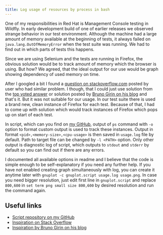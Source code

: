 ```yaml
---
title: Log usage of resources by process in bash
---
```

One of my responsibilities in Red Hat is Management Console testing in Wildfly. In early development build of one of earlier releases we observed strange behavior in our test environment. Although the machine had a large amount of memory available at the beginning of tests, it always failed on `java.lang.OutOfMemoryError` when the test suite was running. We had to find out in which parts of tests this happens.

Since we are using Selenium and the tests are running in Firefox, the obvious solution would be to track amount of memory which the browser is using. But how? We agreed, that the ideal output for our use would be graph showing dependency of used memory on time.

After I googled a bit I found a [question on stackoverflow.com](https://stackoverflow.com/questions/7998302/graphing-a-processs-memory-usage) posted by user who had similar problem. I though, that I could just use solution from the [top voted answer](http://stackoverflow.com/a/12595110/4402950) or solution posted by [Bruno Girin on his blog](http://brunogirin.blogspot.com/2010/09/memory-usage-graphs-with-ps-and-gnuplot.html) and that's it. But it was not suitable for our usage. In our test suite there is used a brand new, clean instance of Firefox for each test. Because of that, I had to come up with solution which would track instances of Firefox which pops up on start of each test.

In script, which can you find on [my GitHub](https://github.com/honza-kasik/cpu-mem-usage-monitor), output of `ps` command with `-o` option to format custom output is used to track these instances. Output in format `<pid>,<memory-size>,<cpu-usage>` is then saved in `usage.log` file by default. Path to target file can be changed by `-l <PATH>` option. Only other output is diagnostic log of script, which outputs to `stdout` and `stderr` by default so you can find out if there are any errors.

I documented all available options in readme and I believe that the code is simple enough to be self-explanatory if you need any further help. If you have not enabled creating graph simultaneously with log, you can create it anytime later with `gnuplot -c gnuplot.script usage.log usage.png`. In case you need bigger resolution, just edit first line in `gnuplot.script` and replace `800,600` in `set term png small size 800,600` by desired resolution and run the command again.

## Useful links

* [Script repository on my GitHub](https://github.com/honza-kasik/cpu-mem-usage-monitor)
* [Inspiration on Stack Overflow](https://stackoverflow.com/questions/7998302/graphing-a-processs-memory-usage)
* [Inspiration by Bruno Girin on his blog](http://brunogirin.blogspot.com/2010/09/memory-usage-graphs-with-ps-and-gnuplot.html)
